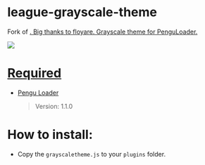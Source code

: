 # league-grayscale-theme
Fork of <a href="https://github.com/floyare/league-purple-theme">. Big thanks to floyare.
Grayscale theme for PenguLoader.

<img src="https://i.ibb.co/BVVRpSt/image.png">

# Required
 * <a href="https://github.com/PenguLoader/PenguLoader">Pengu Loader</a>
    > Version: 1.1.0

# How to install:
 * Copy the `grayscaletheme.js` to your `plugins` folder.

